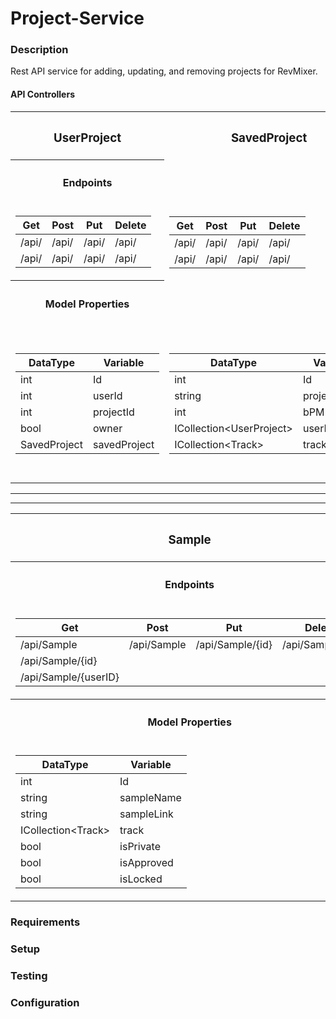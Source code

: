 # Project-Service

### Description
Rest API service for adding, updating, and removing projects for RevMixer.  

#### API Controllers
<table>
<tr><th><h3>UserProject</h3></th><th><h3>SavedProject</h3></th><th><h3>Track</h3></th><th><h3>Pattern</h3></th></tr>
<tr>
<th><h4>Endpoints</h4></th>
</tr>
<tr>
<td>

Get | Post | Put | Delete
----|----|----|----
/api/ | /api/ | /api/ | /api/
/api/ | /api/ | /api/ | /api/

</td><td>

Get | Post | Put | Delete
----|----|----|----
/api/ | /api/ | /api/ | /api/
/api/ | /api/ | /api/ | /api/

</td>
<td>

Get | Post | Put | Delete
----|----|----|----
/api/ | /api/ | /api/ | /api/
/api/ | /api/ | /api/ | /api/

</td><td>

Get | Post | Put | Delete
----|----|----|----
/api/ | /api/ | /api/ | /api/
/api/ | /api/ | /api/ | /api/

</td>
</tr> 

<tr>
<th><h4>Model Properties</h4></th>
</tr>

<td>

DataType | Variable
----|----
int|Id
int|userId
int|projectId
bool|owner
SavedProject|savedProject

</td>
<td>

DataType | Variable
----|----
int|Id
string|projectName
int|bPM
ICollection\<UserProject>|userProjects
ICollection\<Track>|tracks

</td>
<td>

DataType | Variable
----|----
int|Id
int|projectId
SavedProject|savedProject
Sample|sample
Pattern|pattern
int|sampleId
int|patternId

</td>
<td>

DataType | Variable
----|----
int|Id
string|patternData
ICollection\<Track>|tracks


</td>
</tr>
</table>
<hr />
<hr />
<table>
<tr><th><h3>Sample</h3></th><th><h3>SamplePlaylist</h3></th><th><h3>SampleSets</h3></th><th><h3>UsersSample</h3></th><th><h3>UsersSampleSets</h3></th></tr>
<tr>
<th><h4>Endpoints</h4></th>
</tr>
<tr>
<td>

Get | Post | Put | Delete
----|----|----|----
/api/Sample | /api/Sample | /api/Sample/{id} | /api/Sample/{id}
/api/Sample/{id} | | | 
/api/Sample/{userID} | | | 

</td><td>

Get | Post | Put | Delete
----|----|----|----
/api/ | /api/ | /api/ | /api/
/api/ | /api/ | /api/ | /api/

</td>
<td>

Get | Post | Put | Delete
----|----|----|----
/api/ | /api/ | /api/ | /api/
/api/ | /api/ | /api/ | /api/

</td><td>

Get | Post | Put | Delete
----|----|----|----
/api/ | /api/ | /api/ | /api/
/api/ | /api/ | /api/ | /api/

</td>
<td>

Get | Post | Put | Delete
----|----|----|----
/api/ | /api/ | /api/ | /api/
/api/ | /api/ | /api/ | /api/

</td></tr> 
</tr> 

<tr>
<th><h4>Model Properties</h4></th>
</tr>

<td>

DataType | Variable
----|----
int|Id
string|sampleName
string|sampleLink
ICollection\<Track>|track
bool|isPrivate
bool|isApproved
bool|isLocked

</td>
<td>

DataType | Variable
----|----
int|Id
int|sampleId
int|sampleSetId

</td>
<td>

DataType | Variable
----|----
int|Id
string|name

</td>
<td>

DataType | Variable
----|----
int|Id
int|userId
int|sampleId
bool|isOwner

</td>
<td>

DataType | Variable
----|----
int|Id
int|userId
int|sampleSetsId

</td>
</tr>
</table>

### Requirements

### Setup

### Testing

### Configuration





